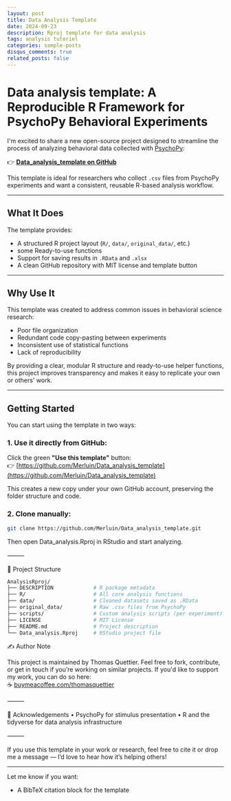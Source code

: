 ```yaml
---
layout: post
title: Data Analysis Template
date: 2024-09-23
description: Rproj template for data analysis
tags: analysis tutoriel
categories: sample-posts
disqus_comments: true
related_posts: false
---
```


# Data analysis template: A Reproducible R Framework for PsychoPy Behavioral Experiments

I'm excited to share a new open-source project designed to streamline the process of analyzing behavioral data collected with [PsychoPy](https://www.psychopy.org/):

👉 **[Data_analysis_template on GitHub](https://github.com/Merluin/Data_analysis_template)**

This template is ideal for researchers who collect `.csv` files from PsychoPy experiments and want a consistent, reusable R-based analysis workflow.

---

## What It Does

The template provides:

- A structured R project layout (`R/`, `data/`, `original_data/`, etc.)
- some Ready-to-use functions
- Support for saving results in `.RData` and `.xlsx`
- A clean GitHub repository with MIT license and template button

---

## Why Use It

This template was created to address common issues in behavioral science research:

- Poor file organization
- Redundant code copy-pasting between experiments
- Inconsistent use of statistical functions
- Lack of reproducibility

By providing a clear, modular R structure and ready-to-use helper functions, this project improves transparency and makes it easy to replicate your own or others' work.

---

## Getting Started

You can start using the template in two ways:

### 1. Use it directly from GitHub:

Click the green **"Use this template"** button:  
👉 [https://github.com/Merluin/Data_analysis_template](https://github.com/Merluin/Data_analysis_template)

This creates a new copy under your own GitHub account, preserving the folder structure and code.

### 2. Clone manually:

```bash
git clone https://github.com/Merluin/Data_analysis_template.git
```

Then open Data_analysis.Rproj in RStudio and start analyzing.

⸻

📁 Project Structure

```bash
AnalysisRproj/
├── DESCRIPTION             # R package metadata
├── R/                      # All core analysis functions
├── data/                   # Cleaned datasets saved as .RData
├── original_data/          # Raw .csv files from PsychoPy
├── scripts/                # Custom analysis scripts (per experiment)
├── LICENSE                 # MIT License
├── README.md               # Project description
└── Data_analysis.Rproj     # RStudio project file
```

✍️ Author Note

This project is maintained by Thomas Quettier. Feel free to fork, contribute, or get in touch if you’re working on similar projects.
If you'd like to support my work, you can do so here:  
☕ [buymeacoffee.com/thomasquettier](https://www.buymeacoffee.com/thomasquettier)

⸻

🧠 Acknowledgements
• PsychoPy for stimulus presentation
• R and the tidyverse for data analysis infrastructure

⸻

If you use this template in your work or research, feel free to cite it or drop me a message — I’d love to hear how it’s helping others!

---

Let me know if you want:

- A BibTeX citation block for the template
